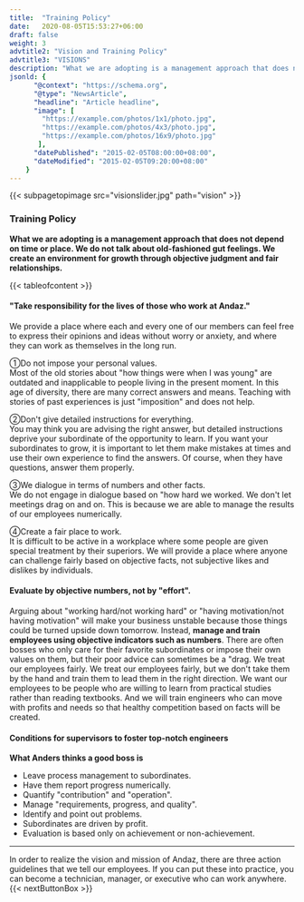 ```yaml
---
title:  "Training Policy"
date:   2020-08-05T15:53:27+06:00
draft: false
weight: 3
advtitle2: "Vision and Training Policy"
advtitle3: "VISIONS"
description: "What we are adopting is a management approach that does not depend on time or place. We do not talk about old-fashioned gut feelings. We create an environment for growth through objective judgment and fair relationships."
jsonld: {
      "@context": "https://schema.org",
      "@type": "NewsArticle",
      "headline": "Article headline",
      "image": [
        "https://example.com/photos/1x1/photo.jpg",
        "https://example.com/photos/4x3/photo.jpg",
        "https://example.com/photos/16x9/photo.jpg"
       ],
      "datePublished": "2015-02-05T08:00:00+08:00",
      "dateModified": "2015-02-05T09:20:00+08:00"
    }
---
```

{{< subpagetopimage src="visionslider.jpg" path="vision" >}}
### Training Policy
**What we are adopting is a management approach that does not depend on time or place. We do not talk about old-fashioned gut feelings. We create an environment for growth through objective judgment and fair relationships.**

{{< tableofcontent >}}

#### "Take responsibility for the lives of those who work at Andaz."
We provide a place where each and every one of our members can feel free to express their opinions and ideas without worry or anxiety, and where they can work as themselves in the long run. 

①Do not impose your personal values.    
Most of the old stories about "how things were when I was young" are outdated and inapplicable to people living in the present moment. In this age of diversity, there are many correct answers and means. Teaching with stories of past experiences is just "imposition" and does not help.

②Don't give detailed instructions for everything.    
You may think you are advising the right answer, but detailed instructions deprive your subordinate of the opportunity to learn. If you want your subordinates to grow, it is important to let them make mistakes at times and use their own experience to find the answers. Of course, when they have questions, answer them properly.

③We dialogue in terms of numbers and other facts.      
We do not engage in dialogue based on "how hard we worked. We don't let meetings drag on and on. This is because we are able to manage the results of our employees numerically.

④Create a fair place to work.     
It is difficult to be active in a workplace where some people are given special treatment by their superiors. We will provide a place where anyone can challenge fairly based on objective facts, not subjective likes and dislikes by individuals.

#### Evaluate by objective numbers, not by "effort".
Arguing about "working hard/not working hard" or "having motivation/not having motivation" will make your business unstable because those things could be turned upside down tomorrow. Instead, **manage and train employees using objective indicators such as numbers**. There are often bosses who only care for their favorite subordinates or impose their own values on them, but their poor advice can sometimes be a "drag. We treat our employees fairly. We treat our employees fairly, but we don't take them by the hand and train them to lead them in the right direction. We want our employees to be people who are willing to learn from practical studies rather than reading textbooks. And we will train engineers who can move with profits and needs so that healthy competition based on facts will be created.

#### Conditions for supervisors to foster top-notch engineers
**What Anders thinks a good boss is**  
- Leave process management to subordinates. 
- Have them report progress numerically. 
- Quantify "contribution" and "operation". 
- Manage "requirements, progress, and quality". 
- Identify and point out problems. 
- Subordinates are driven by profit. 
- Evaluation is based only on achievement or non-achievement. 

---

In order to realize the vision and mission of Andaz, there are three action guidelines that we tell our employees. If you can put these into practice, you can become a technician, manager, or executive who can work anywhere.
{{< nextButtonBox >}}
